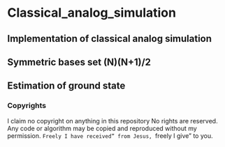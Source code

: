 # Classical_analog_simulation
## Implementation of classical analog simulation
## Symmetric bases set (N)(N+1)/2
## Estimation of ground state




### Copyrights
I claim no copyright on anything in this repository No rights are reserved. Any code or algorithm may be copied and reproduced without my permission. ``Freely I have received” from Jesus, ``freely I give” to you. 
